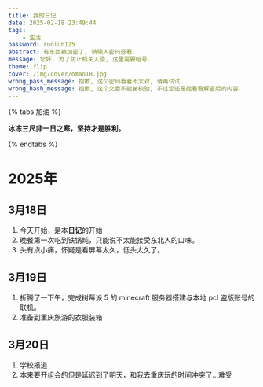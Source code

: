 ```yaml
---
title: 我的日记
date: 2025-02-18 23:49:44
tags: 
    - 生活
password: ruolun125
abstract: 有东西被加密了, 请输入密码查看.
message: 您好, 为了防止机关入侵, 这里需要暗号.
theme: flip
cover: /img/cover/omao18.jpg
wrong_pass_message: 抱歉, 这个密码看着不太对, 请再试试.
wrong_hash_message: 抱歉, 这个文章不能被校验, 不过您还是能看看解密后的内容.
---
```

{% tabs 加油 %}

<!-- tab -->

**冰冻三尺非一日之寒，坚持才是胜利。**

<!-- endtab -->
{% endtabs %}

# 2025年

## 3月18日
1. 今天开始，是本**日记**的开始
2. 晚餐第一次吃到铁锅炖，只能说不太能接受东北人的口味。
3. 头有点小痛，怀疑是看屏幕太久，低头太久了。


## 3月19日
1. 折腾了一下午，完成树莓派 5 的 minecraft 服务器搭建与本地 pcl 盗版账号的联机。
2. 准备到重庆旅游的衣服装箱

## 3月20日
1. 学校报道
2. 本来要开组会的但是延迟到了明天，和我去重庆玩的时间冲突了...难受

